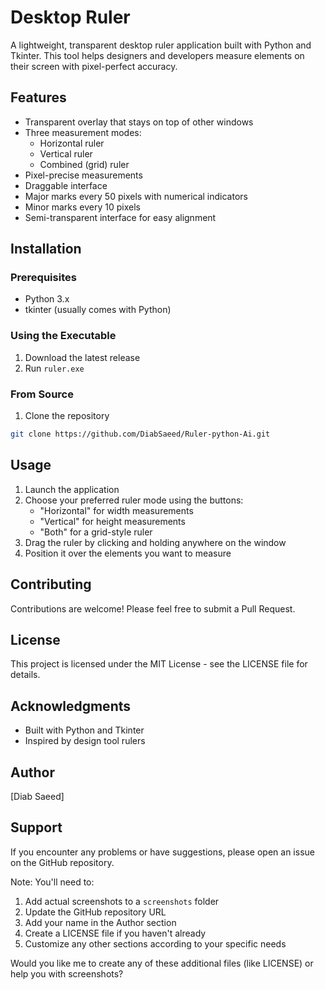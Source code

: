 # Desktop Ruler

A lightweight, transparent desktop ruler application built with Python and Tkinter. This tool helps designers and developers measure elements on their screen with pixel-perfect accuracy.

## Features

- Transparent overlay that stays on top of other windows
- Three measurement modes:
  - Horizontal ruler
  - Vertical ruler
  - Combined (grid) ruler
- Pixel-precise measurements
- Draggable interface
- Major marks every 50 pixels with numerical indicators
- Minor marks every 10 pixels
- Semi-transparent interface for easy alignment

## Installation

### Prerequisites
- Python 3.x
- tkinter (usually comes with Python)

### Using the Executable
1. Download the latest release
2. Run `ruler.exe`

### From Source
1. Clone the repository
```bash
git clone https://github.com/DiabSaeed/Ruler-python-Ai.git
```
## Usage
1. Launch the application
2. Choose your preferred ruler mode using the buttons:
   - "Horizontal" for width measurements
   - "Vertical" for height measurements
   - "Both" for a grid-style ruler
3. Drag the ruler by clicking and holding anywhere on the window
4. Position it over the elements you want to measure

## Contributing
Contributions are welcome! Please feel free to submit a Pull Request.

## License
This project is licensed under the MIT License - see the LICENSE file for details.

## Acknowledgments
- Built with Python and Tkinter
- Inspired by design tool rulers
## Author
[Diab Saeed]

## Support
If you encounter any problems or have suggestions, please open an issue on the GitHub repository.

Note: You'll need to:
1. Add actual screenshots to a `screenshots` folder
2. Update the GitHub repository URL
3. Add your name in the Author section
4. Create a LICENSE file if you haven't already
5. Customize any other sections according to your specific needs

Would you like me to create any of these additional files (like LICENSE) or help you with screenshots?
